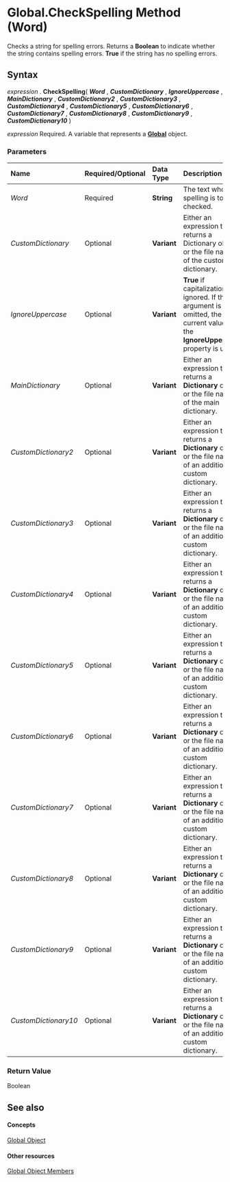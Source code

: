 
# Global.CheckSpelling Method (Word)

Checks a string for spelling errors. Returns a  **Boolean** to indicate whether the string contains spelling errors. **True** if the string has no spelling errors.


## Syntax

 _expression_ . **CheckSpelling**( **_Word_** , **_CustomDictionary_** , **_IgnoreUppercase_** , **_MainDictionary_** , **_CustomDictionary2_** , **_CustomDictionary3_** , **_CustomDictionary4_** , **_CustomDictionary5_** , **_CustomDictionary6_** , **_CustomDictionary7_** , **_CustomDictionary8_** , **_CustomDictionary9_** , **_CustomDictionary10_** )

 _expression_ Required. A variable that represents a **[Global](b91e7459-08d5-ea8c-42e0-f7b9bfd1a72c.md)** object.


### Parameters



|**Name**|**Required/Optional**|**Data Type**|**Description**|
|:-----|:-----|:-----|:-----|
| _Word_|Required| **String**|The text whose spelling is to be checked.|
| _CustomDictionary_|Optional| **Variant**| Either an expression that returns a Dictionary object or the file name of the custom dictionary.|
| _IgnoreUppercase_|Optional| **Variant**| **True** if capitalization is ignored. If this argument is omitted, the current value of the **IgnoreUppercase** property is used.|
| _MainDictionary_|Optional| **Variant**|Either an expression that returns a  **Dictionary** object or the file name of the main dictionary.|
| _CustomDictionary2_|Optional| **Variant**|Either an expression that returns a  **Dictionary** object or the file name of an additional custom dictionary.|
| _CustomDictionary3_|Optional| **Variant**|Either an expression that returns a  **Dictionary** object or the file name of an additional custom dictionary.|
| _CustomDictionary4_|Optional| **Variant**|Either an expression that returns a  **Dictionary** object or the file name of an additional custom dictionary.|
| _CustomDictionary5_|Optional| **Variant**|Either an expression that returns a  **Dictionary** object or the file name of an additional custom dictionary.|
| _CustomDictionary6_|Optional| **Variant**|Either an expression that returns a  **Dictionary** object or the file name of an additional custom dictionary.|
| _CustomDictionary7_|Optional| **Variant**|Either an expression that returns a  **Dictionary** object or the file name of an additional custom dictionary.|
| _CustomDictionary8_|Optional| **Variant**|Either an expression that returns a  **Dictionary** object or the file name of an additional custom dictionary.|
| _CustomDictionary9_|Optional| **Variant**|Either an expression that returns a  **Dictionary** object or the file name of an additional custom dictionary.|
| _CustomDictionary10_|Optional| **Variant**|Either an expression that returns a  **Dictionary** object or the file name of an additional custom dictionary.|

### Return Value

Boolean


## See also


#### Concepts


[Global Object](b91e7459-08d5-ea8c-42e0-f7b9bfd1a72c.md)
#### Other resources


[Global Object Members](35050f7b-bc46-4795-ec17-f68e263c8af0.md)
